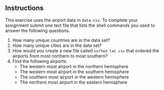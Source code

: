 ## Instructions

This exercise uses the airport data in `data.csv`. To complete your assignment submit one text file that lists the shell commands you used to answer the following questions.

1. How many unique countries are in the data set?
2. How many unique cities are in the data set?
3. How would you create a new file called `sorted_lat.csv` that ordered the airports from most northern to most southern?
4. Find the following airports:
	- The western most airport in the northern hemisphere
	- The western most airport in the southern hemisphere
	- The southern most airport in the western hemisphere
	- The northern most airport in the eastern hemisphere
